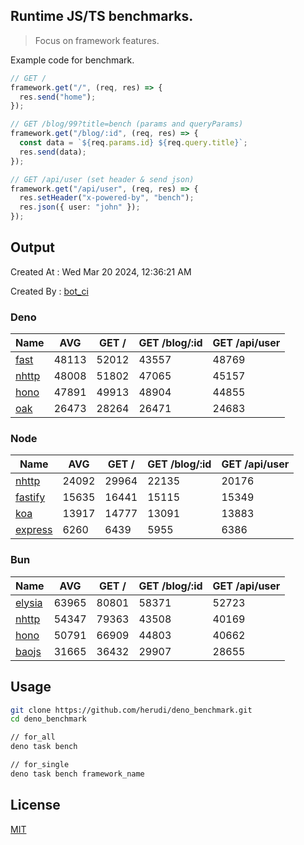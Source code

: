 ## Runtime JS/TS benchmarks.

> Focus on framework features.

Example code for benchmark.
```ts
// GET /
framework.get("/", (req, res) => {
  res.send("home");
});

// GET /blog/99?title=bench (params and queryParams)
framework.get("/blog/:id", (req, res) => {
  const data = `${req.params.id} ${req.query.title}`;
  res.send(data);
});

// GET /api/user (set header & send json)
framework.get("/api/user", (req, res) => {
  res.setHeader("x-powered-by", "bench");
  res.json({ user: "john" });
});
```

## Output
Created At : Wed Mar 20 2024, 12:36:21 AM

Created By : [bot_ci](https://github.com/herudi/deno_benchmarks/commits?author=github-actions%5Bbot%5D)


### Deno
|Name|AVG|GET /|GET /blog/:id|GET /api/user|
|----|----|----|----|----|
|[fast](https://github.com/danteissaias/fast)|48113|52012|43557|48769|
|[nhttp](https://github.com/nhttp/nhttp)|48008|51802|47065|45157|
|[hono](https://github.com/honojs/hono)|47891|49913|48904|44855|
|[oak](https://github.com/oakserver/oak)|26473|28264|26471|24683|
  


### Node
|Name|AVG|GET /|GET /blog/:id|GET /api/user|
|----|----|----|----|----|
|[nhttp](https://github.com/nhttp/nhttp)|24092|29964|22135|20176|
|[fastify](https://github.com/fastify/fastify)|15635|16441|15115|15349|
|[koa](https://github.com/koajs/koa)|13917|14777|13091|13883|
|[express](https://github.com/expressjs/express)|6260|6439|5955|6386|
  


### Bun
|Name|AVG|GET /|GET /blog/:id|GET /api/user|
|----|----|----|----|----|
|[elysia](https://github.com/elysiajs/elysia)|63965|80801|58371|52723|
|[nhttp](https://github.com/nhttp/nhttp)|54347|79363|43508|40169|
|[hono](https://github.com/honojs/hono)|50791|66909|44803|40662|
|[baojs](https://github.com/mattreid1/baojs)|31665|36432|29907|28655|
  



## Usage

```bash
git clone https://github.com/herudi/deno_benchmark.git
cd deno_benchmark

// for_all
deno task bench

// for_single
deno task bench framework_name
```

## License

[MIT](LICENSE)


